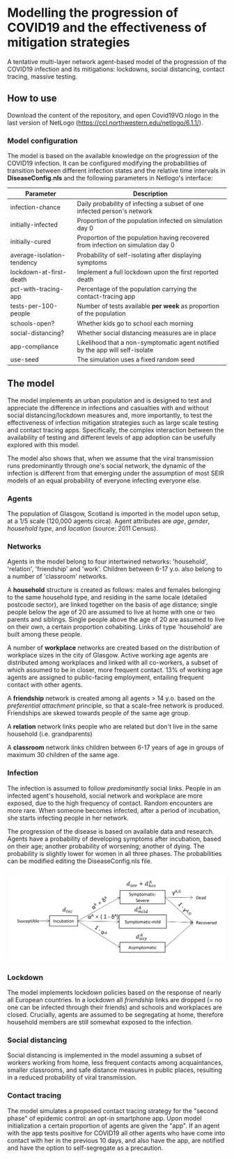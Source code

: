 # Modelling the progression of COVID19 and the effectiveness of mitigation strategies

A tentative multi-layer network agent-based model of the progression of the COVID19 infection and its mitigations: lockdowns, social distancing, contact tracing, massive testing.

## How to use

Download the content of the repository, and open Covid19VO.nlogo in the last version of NetLogo (https://ccl.northwestern.edu/netlogo/6.1.1/).

### Model configuration

The model is based on the available knowledge on the progression of the COVID19 infection. It can be configured modifying the probabilities of transition between different infection states and the relative time intervals in **DiseaseConfig.nls** and the following parameters in Netlogo's interface:

| Parameter 		      | Description
| --------------------------- | ------------------------------------------------------------ |
| infection-chance            | Daily probability of infecting a subset of one infected person's network |
| initially-infected          | Proportion of the population infected on simulation day 0 |
| initially-cured	      | Proportion of the population having recovered from infection on simulation day 0 |
| average-isolation-tendency  | Probability of self-isolating after displaying symptoms      |
| lockdown-at-first-death     | Implement a full lockdown upon the first reported death  |
| pct-with-tracing-app	      | Percentage of the population carrying the contact-tracing app |
| tests-per-100-people	      | Number of tests available **per week** as proportion of the population |
| schools-open?               | Whether kids go to school each morning |
| social-distancing?	      | Whether social distancing measures are in place |
| app-compliance              | Likelihood that a non-symptomatic agent notified by the app will self-isolate | 
| use-seed                    | The simulation uses a fixed random seed |

## The model

The model implements an urban population and is designed to test and appreciate the difference in infections and casualties with and without social distancing/lockdown measures and, more importantly, to test the effectiveness of infection mitigation strategies such as large scale testing and contact tracing apps. Specifically, the complex interaction between the availability of testing and different levels of app adoption can be usefully explored with this model.

The model also shows that, when we assume that the viral transmission runs predominantly through one's social network, the dynamic of the infection is different from that emerging under the assumption of most SEIR models of an equal probability of everyone infecting everyone else.

### Agents

The population of Glasgow, Scotland is imported in the model upon setup, at a 1/5 scale (120,000 agents circa). Agent attributes are _age_, _gender_, _household type_, and _location_ (source: 2011 Census). 

### Networks

Agents in the model belong to four intertwined networks: 'household', 'relation', 'friendship' and 'work'. Children between 6-17 y.o. also belong to a number of 'classroom' networks.

A **household** structure is created as follows: males and females belonging to the same household type, and residing in the same locale (detailed postcode sector), are linked together on the basis of age distance; single people below the age of 20 are assumed to live at home with one or two parents and siblings. Single people above the age of 20 are assumed to live on their own, a certain proportion cohabiting. Links of type 'household' are built among these people.

A number of **workplace** networks are created based on the distribution of workplace sizes in the city of Glasgow. Active working age agents are distributed among workplaces and linked with all co-workers, a subset of which assumed to be in closer, more frequent contact. 13% of working age agents are assigned to public-facing employment, entailing frequent contact with other agents. 

A **friendship** network is created among all agents > 14 y.o. based on the *preferential attachment* principle, so that a scale-free network is produced. Friendships are skewed towards people of the same age group.

A **relation** network links people who are related but don't live in the same household (i.e. grandparents)

A **classroom** network links children between 6-17 years of age in groups of maximum 30 children of the same age.

### Infection

The infection is assumed to follow _predominantly_ social links. People in an infected agent's household, social network and workplace are more exposed, due to the high frequency of contact. Random encounters are more rare. When someone becomes infected, after a period of incubation, she starts infecting people in her network. 

The progression of the disease is based on available data and research. Agents have a probability of developing symptoms after incubation, based on their age; another probability of worsening; another of dying. The probability is slightly lower for women in all three phases. 
The probabilities can be modified editing the DiseaseConfig.nls file.

![Disease progression](https://raw.githubusercontent.com/harrykipper/covid/master/infection.png)

### Lockdown

The model implements lockdown policies based on the response of nearly all European countries. In a lockdown all _friendship_ links are dropped (= no one can be infected through their friends) and schools and workplaces are closed. Crucially, agents are assumed to be segregating at home, therefore household members are still somewhat exposed to the infection.

### Social distancing

Social distancing is implemented in the model assuming a subset of workers working from home, less frequent contacts among acquaintances, smaller classrooms, and safe distance measures in public places, resulting in a reduced probability of viral transmission.

### Contact tracing 

The model simulates a proposed contact tracing strategy for the "second phase" of epidemic control: an opt-in smartphone app. Upon model initialization a certain proportion of agents are given the "app". If an agent with the app tests positive for COVID19 all other agents who have come into contact with her in the previous 10 days, and also have the app, are notified and have the option to self-segregate as a precaution.
